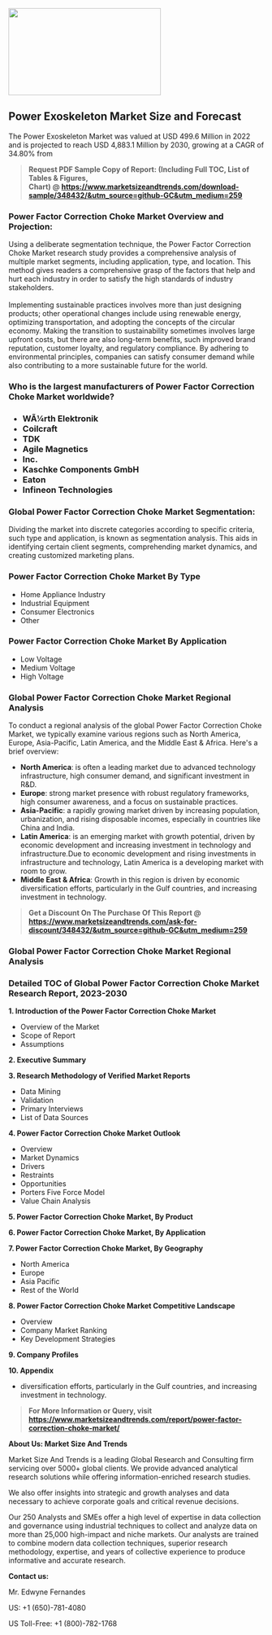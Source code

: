 <p><img class="alignnone size-medium wp-image-20088" src="https://ffe5etoiles.com/wp-content/uploads/2024/12/MST1-300x171.png" alt="" width="300" height="171" /></p><h2>Power Exoskeleton Market Size and Forecast</h2><p>The Power Exoskeleton Market was valued at USD 499.6 Million in 2022 and is projected to reach USD 4,883.1 Million by 2030, growing at a CAGR of 34.80% from</p><blockquote id="" class=""><strong>Request PDF Sample Copy of Report: (Including Full TOC, List of Tables &amp; Figures, Chart)&nbsp;@&nbsp;<strong><a href="https://www.marketsizeandtrends.com/download-sample/348432/&utm_source=github-GC&utm_medium=259" target="_blank">https://www.marketsizeandtrends.com/download-sample/348432/&utm_source=github-GC&utm_medium=259</a></strong></strong></blockquote><h3 id="" class="">Power Factor Correction Choke Market&nbsp;Overview and Projection:</h3><p id="" class="">Using a deliberate segmentation technique, the Power Factor Correction Choke Market research study provides a comprehensive analysis of multiple market segments, including application, type, and location. This method gives readers a comprehensive grasp of the factors that help and hurt each industry in order to satisfy the high standards of industry stakeholders. <br /> <br />Implementing sustainable practices involves more than just designing products; other operational changes include using renewable energy, optimizing transportation, and adopting the concepts of the circular economy. Making the transition to sustainability sometimes involves large upfront costs, but there are also long-term benefits, such improved brand reputation, customer loyalty, and regulatory compliance. By adhering to environmental principles, companies can satisfy consumer demand while also contributing to a more sustainable future for the world.</p><h3 id="" class="">Who is the largest manufacturers of&nbsp;Power Factor Correction Choke Market worldwide?</h3><h3 class=""><p><ul><li>WÃ¼rth Elektronik </li><li> Coilcraft </li><li> TDK </li><li> Agile Magnetics </li><li> Inc. </li><li> Kaschke Components GmbH </li><li> Eaton </li><li> Infineon Technologies</li></ul></p></h3><h3 id="" class="">Global&nbsp;Power Factor Correction Choke Market Segmentation:</h3><p id="" class="">Dividing the market into discrete categories according to specific criteria, such type and application, is known as segmentation analysis. This aids in identifying certain client segments, comprehending market dynamics, and creating customized marketing plans.</p><h3 id="" class="">Power Factor Correction Choke Market&nbsp;By Type</h3><p><p><ul><li>Home Appliance Industry</li><li> Industrial Equipment</li><li> Consumer Electronics</li><li> Other</p></li></ul></p></p><h3 id="" class="">Power Factor Correction Choke Market&nbsp;By Application</h3><p class=""><p><ul><li>Low Voltage</li><li> Medium Voltage</li><li> High Voltage</li></ul></p></p><h3 id="" class="">Global Power Factor Correction Choke Market Regional Analysis</h3><p id="" class="">To conduct a regional analysis of the global Power Factor Correction Choke Market, we typically examine various regions such as North America, Europe, Asia-Pacific, Latin America, and the Middle East &amp; Africa. Here's a brief overview:</p><ul><li><strong>North America</strong>: is often a leading market due to advanced technology infrastructure, high consumer demand, and significant investment in R&amp;D.</li><li><strong>Europe</strong>: strong market presence with robust regulatory frameworks, high consumer awareness, and a focus on sustainable practices.</li><li><strong>Asia-Pacific</strong>: a rapidly growing market driven by increasing population, urbanization, and rising disposable incomes, especially in countries like China and India.</li><li><strong>Latin America</strong>: is an emerging market with growth potential, driven by economic development and increasing investment in technology and infrastructure.Due to economic development and rising investments in infrastructure and technology, Latin America is a developing market with room to grow.</li><li><strong>Middle East &amp; Africa</strong>: Growth in this region is driven by economic diversification efforts, particularly in the Gulf countries, and increasing investment in technology.</li></ul><blockquote id="" class=""><strong>Get a Discount On The Purchase Of This Report @ <strong><a href="https://www.marketsizeandtrends.com/ask-for-discount/348432/&utm_source=github-GC&utm_medium=259" target="_blank">https://www.marketsizeandtrends.com/ask-for-discount/348432/&utm_source=github-GC&utm_medium=259</a></strong></strong></blockquote><h3 id="" class="">Global Power Factor Correction Choke Market Regional Analysis</h3><h3 id="" class="">Detailed TOC of Global Power Factor Correction Choke Market Research Report, 2023-2030</h3><p id="" class=""><strong>1. Introduction of the Power Factor Correction Choke Market</strong></p><ul><li>Overview of the Market</li><li>Scope of Report</li><li>Assumptions</li></ul><p id="" class=""><strong>2. Executive Summary</strong></p><p id="" class=""><strong>3. Research Methodology of Verified Market Reports</strong></p><ul><li>Data Mining</li><li>Validation</li><li>Primary Interviews</li><li>List of Data Sources</li></ul><p id="" class=""><strong>4. Power Factor Correction Choke Market Outlook</strong></p><ul><li>Overview</li><li>Market Dynamics</li><li>Drivers</li><li>Restraints</li><li>Opportunities</li><li>Porters Five Force Model</li><li>Value Chain Analysis</li></ul><p id="" class=""><strong>5. Power Factor Correction Choke Market, By Product</strong></p><p id="" class=""><strong>6. Power Factor Correction Choke Market, By Application</strong></p><p id="" class=""><strong>7. Power Factor Correction Choke Market, By Geography</strong></p><ul><li>North America</li><li>Europe</li><li>Asia Pacific</li><li>Rest of the World</li></ul><p id="" class=""><strong>8. Power Factor Correction Choke Market Competitive Landscape</strong></p><ul><li>Overview</li><li>Company Market Ranking</li><li>Key Development Strategies</li></ul><p id="" class=""><strong>9. Company Profiles</strong></p><p id="" class=""><strong>10. Appendix</strong></p><ul><li>diversification efforts, particularly in the Gulf countries, and increasing investment in technology.</li></ul><blockquote id="" class=""><strong>For More Information or Query, visit <strong><strong><a href="https://www.marketsizeandtrends.com/report/power-factor-correction-choke-market/" target="_blank">https://www.marketsizeandtrends.com/report/power-factor-correction-choke-market/</a></strong></strong></strong></blockquote><p id="" class=""><strong>About Us: Market Size And Trends</strong></p><p id="" class="">Market Size And Trends is a leading Global Research and Consulting firm servicing over 5000+ global clients. We provide advanced analytical research solutions while offering information-enriched research studies.</p><p id="" class="">We also offer insights into strategic and growth analyses and data necessary to achieve corporate goals and critical revenue decisions.</p><p id="" class="">Our 250 Analysts and SMEs offer a high level of expertise in data collection and governance using industrial techniques to collect and analyze data on more than 25,000 high-impact and niche markets. Our analysts are trained to combine modern data collection techniques, superior research methodology, expertise, and years of collective experience to produce informative and accurate research.</p><p id="" class=""><strong>Contact us:</strong></p><p id="" class="">Mr. Edwyne Fernandes</p><p id="" class="">US: +1 (650)-781-4080</p><p id="" class="">US Toll-Free: +1 (800)-782-1768</p>
